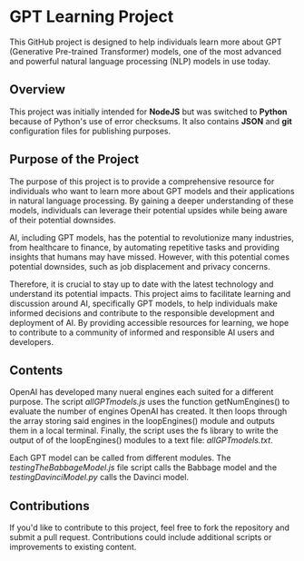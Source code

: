 # GPT Learning Project

This GitHub project is designed to help individuals learn more about GPT (Generative Pre-trained Transformer) models, one of the most advanced and powerful natural language processing (NLP) models in use today.

## Overview

This project was initially intended for **NodeJS** but was switched to **Python** because of Python's use of error checksums. It also contains **JSON** and **git** configuration files for publishing purposes.

## Purpose of the Project

The purpose of this project is to provide a comprehensive resource for individuals who want to learn more about GPT models and their applications in natural language processing. By gaining a deeper understanding of these models, individuals can leverage their potential upsides while being aware of their potential downsides.

AI, including GPT models, has the potential to revolutionize many industries, from healthcare to finance, by automating repetitive tasks and providing insights that humans may have missed. However, with this potential comes potential downsides, such as job displacement and privacy concerns.

Therefore, it is crucial to stay up to date with the latest technology and understand its potential impacts. This project aims to facilitate learning and discussion around AI, specifically GPT models, to help individuals make informed decisions and contribute to the responsible development and deployment of AI. By providing accessible resources for learning, we hope to contribute to a community of informed and responsible AI users and developers.

## Contents

OpenAI has developed many nueral engines each suited for a different purpose. The script _allGPTmodels.js_ uses the function getNumEngines() to evaluate the number of engines OpenAI has created. It then loops through the array storing said engines in the loopEngines() module and outputs them in a local terminal. Finally, the script uses the fs library to write the output of of the loopEngines() modules to a text file: _allGPTmodels.txt_.

Each GPT model can be called from different modules. The _testingTheBabbageModel.js_ file script calls the Babbage model and the _testingDavinciModel.py_ calls the Davinci model.

## Contributions

If you'd like to contribute to this project, feel free to fork the repository and submit a pull request. Contributions could include additional scripts or improvements to existing content.
